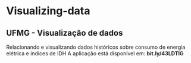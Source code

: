 # Visualizing-data
## UFMG - Visualização de dados

Relacionando e visualizando dados históricos sobre consumo de energia elétrica e indices de IDH
A aplicação está disponível em: **bit.ly/43LDTlG** 